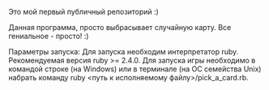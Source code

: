 Это мой первый публичный репозиторий :)

Данная программа, просто выбрасывает случайную карту.
Все гениальное - просто! :)

Параметры запуска: Для запуска необходим интерпретатор ruby. Рекомендуемая версия ruby >= 2.4.0. Для запуска игры необходимо в командой строке (на Windows) или в терминале (на ОС семейства Unix) набрать команду ruby <путь к исполняемому файлу>/pick_a_card.rb.
